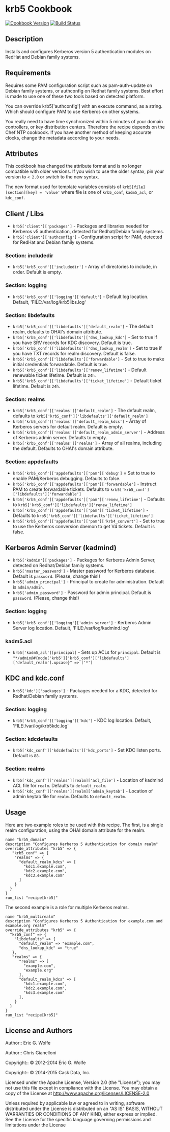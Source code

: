 krb5 Cookbook
=============

[![Cookbook Version](http://img.shields.io/cookbook/v/krb5.svg)](https://supermarket.getchef.com/cookbooks/krb5)
[![Build Status](https://secure.travis-ci.org/atomic-penguin/cookbook-krb5.svg?branch=master)](http://travis-ci.org/atomic-penguin/cookbook-krb5)


Description
-----------

Installs and configures Kerberos version 5 authentication modules
on RedHat and Debian family systems.

Requirements
------------

Requires some PAM configuration script such as pam-auth-update on Debian
family systems, or authconfig on Redhat family systems.  Best effort is
made to use one of these two tools based on detected platform.

You can override krb5['authconfig'] with an execute command, as a string.
Which should configure PAM to use Kerberos on other systems.

You really need to have time synchronized within 5 minutes of your domain
controllers, or key distribution centers.  Therefore the recipe depends
on the Chef NTP cookbook.  If you have another method of keeping accurate
clocks, change the metadata according to your needs.

Attributes
----------

This cookbook has changed the attribute format and is no longer compatible
with older versions. If you wish to use the older syntax, pin your version
to `< 2.0` or switch to the new syntax.

The new format used for template variables consists of `krb5[file][section][key] = 'value'` where file is one of `krb5_conf`, `kadm5_acl`, or `kdc_conf`.

## Client / Libs

 * `krb5['client']['packages']` - Packages and libraries needed for Kerberos v5 authentication, detected for Redhat/Debian family systems.
 * `krb5['client']['authconfig']` - Configuration script for PAM, detected for RedHat and Debian family systems.

### Section: includedir

 * `krb5['krb5_conf']['includedir']` - Array of directories to include, in order.  Default is empty.

### Section: logging

 * `krb5['krb5_conf']['logging']['default']` - Default log location.  Default, 'FILE:/var/log/krb5libs.log'

### Section: libdefaults

 * `krb5['krb5_conf']['libdefaults']['default_realm']` - The default realm, defaults to OHAI's domain attribute.
 * `krb5['krb5_conf']['libdefaults']['dns_lookup_kdc']` - Set to true if you have SRV records for KDC discovery.  Default is true.
 * `krb5['krb5_conf']['libdefaults']['dns_lookup_realm']` - Set to true if you have TXT records for realm discovery.  Default is false.
 * `krb5['krb5_conf']['libdefaults']['forwardable']` - Set to true to make initial credentials forwardable.  Default is true.
 * `krb5['krb5_conf']['libdefaults']['renew_lifetime']` - Default renewable ticket lifetime.  Default is `24h`.
 * `krb5['krb5_conf']['libdefaults']['ticket_lifetime']` - Default ticket lifetime.  Default is `24h`.

### Section: realms

 * `krb5['krb5_conf']['realms']['default_realm']` - The default realm, defaults to `krb5['krb5_conf']['libdefaults']['default_realm']`
 * `krb5['krb5_conf']['realms']['default_realm_kdcs']` - Array of Kerberos servers for default realm.  Default is empty.
 * `krb5['krb5_conf']['realms']['default_realm_admin_server']` - Address of Kerberos admin server.  Defaults to empty.
 * `krb5['krb5_conf']['realms']['realms']` - Array of all realms, including the default.  Defaults to OHAI's domain attribute.

### Section: appdefaults

 * `krb5['krb5_conf']['appdefaults']['pam']['debug']` = Set to true to enable PAM/Kerberos debugging.  Defaults to false.
 * `krb5['krb5_conf']['appdefaults']['pam']['forwardable']` - Instruct PAM to create forwardable tickets.  Defaults to `krb5['krb5_conf']['libdefaults']['forwardable']`
 * `krb5['krb5_conf']['appdefaults']['pam']['renew_lifetime']` - Defaults to `krb5['krb5_conf']['libdefaults']['renew_lifetime']`
 * `krb5['krb5_conf']['appdefaults']['pam']['ticket_lifetime']` - Defaults to `krb5['krb5_conf']['libdefaults']['ticket_lifetime']`
 * `krb5['krb5_conf']['appdefaults']['pam']['krb4_convert']` - Set to true to use the Kerberos conversion daemon to get V4 tickets.  Default is false.

## Kerberos Admin Server (kadmind)

 * `krb5['kadmin']['packages']` - Packages for Kerberos Admin Server, detected on Redhat/Debian family systems.
 * `krb5['master_password']` - Master password for Kerberos database.  Default is `password`. (Please, change this!)
 * `krb5['admin_principal']` - Principal to create for administration.  Default is `admin/admin`.
 * `krb5['admin_password']` - Password for admin principal.  Default is `password`. (Please, change this!)

### Section: logging

 * `krb5['krb5_conf']['logging']['admin_server']` - Kerberos Admin Server log location.  Default, 'FILE:/var/log/kadmind.log'

### kadm5.acl

  * `krb5['kadm5_acl'][principal]` - Sets up ACLs for `principal`.  Default is `"*/admin@#{node['krb5']['krb5_conf']['libdefaults']['default_realm'].upcase}" => ['*']`

## KDC and kdc.conf

 * `krb5['kdc']['packages']` - Packages needed for a KDC, detected for Redhat/Debian family systems.

### Section: logging

 * `krb5['krb5_conf']['logging']['kdc']` - KDC log location.  Default, 'FILE:/var/log/krb5kdc.log'

### Section: kdcdefaults

 * `krb5['kdc_conf']['kdcdefaults']['kdc_ports']` - Set KDC listen ports.  Default is `88`.

### Section: realms

 * `krb5['kdc_conf']['realms'][realm]['acl_file']` - Location of kadmind ACL file for `realm`.  Defaults to `default_realm`.
 * `krb5['kdc_conf']['realms'][realm]['admin_keytab']` - Location of admin keytab file for `realm`.  Defaults to `default_realm`.

Usage
-----

Here are two example roles to be used with this recipe.  The first, is
a single realm configuration, using the OHAI domain attribute for the realm.

```
name "krb5_domain"
description "Configures Kerberos 5 Authentication for domain realm"
override_attributes "krb5" => {
   "krb5_conf" => {
    "realms" => {
      "default_realm_kdcs" => [
        "kdc1.example.com",
        "kdc2.example.com",
        "kdc3.example.com"
      ]
    }
  }
}
run_list "recipe[krb5]"
```

The second example is a role for multiple Kerberos realms.


```
name "krb5_multirealm"
description "Configures Kerberos 5 Authentication for example.com and example.org realm"
override_attributes "krb5" => {
  "krb5_conf" => {
    "libdefaults" => {
      "default_realm" => "example.com",
      "dns_lookup_kdc" => "true"
   },
   "realms" => {
      "realms" => [ 
        "example.com",
        "example.org"
      ],
      "default_realm_kdcs" => [
        "kdc1.example.com",
        "kdc2.example.com",
        "kdc3.example.com"
      ],
    }
  } 
}
run_list "recipe[krb5]"
```

License and Authors
-------------------

Author:: Eric G. Wolfe

Author:: Chris Gianelloni

Copyright:: © 2012-2014 Eric G. Wolfe

Copyright:: © 2014-2015 Cask Data, Inc.

Licensed under the Apache License, Version 2.0 (the "License");
you may not use this file except in compliance with the License.
You may obtain a copy of the License at
    http://www.apache.org/licenses/LICENSE-2.0

Unless required by applicable law or agreed to in writing, software
distributed under the License is distributed on an "AS IS" BASIS,
WITHOUT WARRANTIES OR CONDITIONS OF ANY KIND, either express or implied.
See the License for the specific language governing permissions and
limitations under the License
